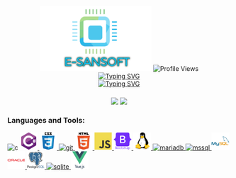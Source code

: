 <!-- Header Banner -->
<div id="top"></div>
<div align="center">
    <img width="50%" alt="Welcome to my profile!" src="https://github.com/Sornrammuter/Sornrammuter/blob/main/E-SANSOFT.png?raw=true">
    <img src="https://komarev.com/ghpvc/?username=Sornrammuter&style=flat-square&color=2ef847" alt="Profile Views"/>
</div>

<!-- Dynamic Text -->
<div align="center">
    <a href="https://git.io/typing-svg">
        <img src="https://readme-typing-svg.demolab.com?font=JetBrains+Mono&weight=600&size=32&duration=3000&pause=1000&color=16BAED&center=true&vCenter=true&width=500&lines=I'm+Adminrammuter;Delphi+Expert;" alt="Typing SVG" />
    </a>
</div>

<!-- Dynamic Text -->
<div align="center">
    <a href="https://git.io/typing-svg">
        <img src="https://readme-typing-svg.demolab.com?font=JetBrains+Mono&weight=600&size=32&duration=3000&pause=1000&color=16BAED&center=true&vCenter=true&width=500&lines=I'm+A+passionate;Full+Stack+Developer;from+Thailand;" alt="Typing SVG" />
    </a>
</div>
<h3 align="center"></h3>

<!-- GitHub Stats Section -->
<div align="center">
    <img height="180em" src="https://github-readme-stats.vercel.app/api?username=Sornrammuter&show_icons=true&theme=dark&include_all_commits=true&count_private=true&hide_border=true&title_color=16BAED&icon_color=16BAED&bg_color=0d1117"/>
    <img height="180em" src="https://github-readme-stats.vercel.app/api/top-langs/?username=Sornrammuter&layout=compact&langs_count=7&theme=dark&hide_border=true&title_color=16BAED&bg_color=0d1117"/>
</div>

<h3 align="left">Languages and Tools:</h3>
<p align="left"> <img src="https://upload.wikimedia.org/wikipedia/commons/5/55/Delphi_Logo_12.svg" alt="c" width="40" height="40"/> </a> <a href="https://www.w3schools.com/cs/" target="_blank" rel="noreferrer"> <img src="https://raw.githubusercontent.com/devicons/devicon/master/icons/csharp/csharp-original.svg" alt="csharp" width="40" height="40"/> </a> <a href="https://www.w3schools.com/css/" target="_blank" rel="noreferrer"> <img src="https://raw.githubusercontent.com/devicons/devicon/master/icons/css3/css3-original-wordmark.svg" alt="css3" width="40" height="40"/> </a> <a href="https://git-scm.com/" target="_blank" rel="noreferrer"> <img src="https://www.vectorlogo.zone/logos/git-scm/git-scm-icon.svg" alt="git" width="40" height="40"/> </a> <a href="https://www.w3.org/html/" target="_blank" rel="noreferrer"> <img src="https://raw.githubusercontent.com/devicons/devicon/master/icons/html5/html5-original-wordmark.svg" alt="html5" width="40" height="40"/> </a> <a href="https://developer.mozilla.org/en-US/docs/Web/JavaScript" target="_blank" rel="noreferrer"> <img src="https://raw.githubusercontent.com/devicons/devicon/master/icons/javascript/javascript-original.svg" alt="javascript" width="40" height="40"/> </a> <a href="https://www.linux.org/" target="_blank" rel="noreferrer"> <a href="https://getbootstrap.com" target="_blank" rel="noreferrer"> <img src="https://raw.githubusercontent.com/devicons/devicon/master/icons/bootstrap/bootstrap-plain-wordmark.svg" alt="bootstrap" width="40" height="40"/> </a> <a href="https://www.cprogramming.com/" target="_blank" rel="noreferrer"><img src="https://raw.githubusercontent.com/devicons/devicon/master/icons/linux/linux-original.svg" alt="linux" width="40" height="40"/> </a> <a href="https://mariadb.org/" target="_blank" rel="noreferrer"> <img src="https://www.vectorlogo.zone/logos/mariadb/mariadb-icon.svg" alt="mariadb" width="40" height="40"/> </a> <a href="https://www.microsoft.com/en-us/sql-server" target="_blank" rel="noreferrer"> <img src="https://www.svgrepo.com/show/303229/microsoft-sql-server-logo.svg" alt="mssql" width="40" height="40"/> </a> <a href="https://www.mysql.com/" target="_blank" rel="noreferrer"> <img src="https://raw.githubusercontent.com/devicons/devicon/master/icons/mysql/mysql-original-wordmark.svg" alt="mysql" width="40" height="40"/> </a> <a href="https://www.oracle.com/" target="_blank" rel="noreferrer"> <img src="https://raw.githubusercontent.com/devicons/devicon/master/icons/oracle/oracle-original.svg" alt="oracle" width="40" height="40"/> </a> <a href="https://www.postgresql.org" target="_blank" rel="noreferrer"> <img src="https://raw.githubusercontent.com/devicons/devicon/master/icons/postgresql/postgresql-original-wordmark.svg" alt="postgresql" width="40" height="40"/> </a> <a href="https://www.sqlite.org/" target="_blank" rel="noreferrer"> <img src="https://www.vectorlogo.zone/logos/sqlite/sqlite-icon.svg" alt="sqlite" width="40" height="40"/> </a> <a href="https://vuejs.org/" target="_blank" rel="noreferrer"> <img src="https://raw.githubusercontent.com/devicons/devicon/master/icons/vuejs/vuejs-original-wordmark.svg" alt="vuejs" width="40" height="40"/> </a> </p>

